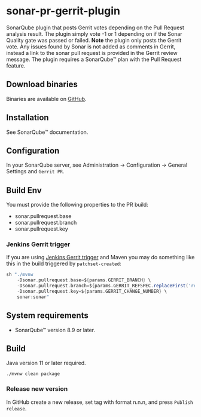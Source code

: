 # sonar-pr-gerrit-plugin

SonarQube plugin that posts Gerrit votes depending on the Pull Request analysis result. The plugin simply vote -1 or 1 depending on if the Sonar Quality gate was passed or failed. **Note** the plugin only posts the Gerrit vote. Any issues found by Sonar is not added as comments in Gerrit, instead a link to the sonar pull request is provided in the Gerrit review message. The plugin requires a SonarQube™ plan with the Pull Request feature.

## Download binaries

Binaries are available on [GitHub](https://github.com/swedish-council-for-higher-education/sonar-pr-gerrit-plugin/packages/862593).

## Installation

See SonarQube™ documentation.

## Configuration

In your SonarQube server, see Administration -> Configuration -> General Settings and `Gerrit PR`.

## Build Env

You must provide the following properties to the PR build:

* sonar.pullrequest.base
* sonar.pullrequest.branch
* sonar.pullrequest.key

### Jenkins Gerrit trigger

If you are using [Jenkins Gerrit trigger](https://github.com/jenkinsci/gerrit-trigger-plugin) and Maven you may do something like this in the build triggered by `patchset-created`:

```groovy
sh "./mvnw
    -Dsonar.pullrequest.base=${params.GERRIT_BRANCH} \
    -Dsonar.pullrequest.branch=${params.GERRIT_REFSPEC.replaceFirst('refs/', '')} \
    -Dsonar.pullrequest.key=${params.GERRIT_CHANGE_NUMBER} \
    sonar:sonar"
```

## System requirements 

* SonarQube™ version 8.9 or later.

## Build

Java version 11 or later required.

`./mvnw clean package`

### Release new version

In GitHub create a new release, set tag with format n.n.n, and press `Publish release`.

